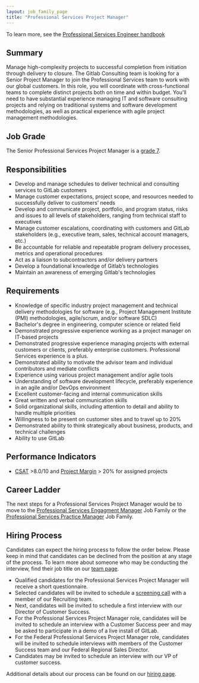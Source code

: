 ```yaml
---
layout: job_family_page
title: "Professional Services Project Manager"
---
```


To learn more, see the [Professional Services Engineer handbook](/handbook/customer-success/professional-services-engineering)

## Summary

Manage high-complexity projects to successful completion from initiation through delivery to closure. The Gitlab Consulting team is looking for a Senior Project Manager to join the Professional Services team to work with our global customers. In this role, you will coordinate with cross-functional teams to complete distinct projects both on time and within budget. You'll need to have substantial experience managing IT and software consulting projects and relying on traditional systems and software development methodologies, as well as practical experience with agile project management methodologies.

## Job Grade

The Senior Professional Services Project Manager is a [grade 7](/handbook/total-rewards/compensation/compensation-calculator/#gitlab-job-grades).  

## Responsibilities

- Develop and manage schedules to deliver technical and consulting services to GitLab customers
- Manage customer expectations, project scope, and resources needed to successfully deliver to customers’ needs
- Develop and communicate project, portfolio, and program status, risks and issues to all levels of stakeholders, ranging from technical staff to executives
- Manage customer escalations, coordinating with customers and GitLab stakeholders (e.g., executive team, sales, technical account managers, etc.)
- Be accountable for reliable and repeatable program delivery processes, metrics and operational procedures
- Act as a liaison to subcontractors and/or delivery partners
- Develop a foundational knowledge of Gitlab’s technologies
- Maintain an awareness of emerging Gitlab's technologies

## Requirements

- Knowledge of specific industry project management and technical delivery methodologies for software (e.g., Project Management Institute (PMI) methodologies, agile/scrum, and/or software SDLC)
- Bachelor's degree in engineering, computer science or related field
- Demonstrated progressive experience working as a project manager on IT-based projects
- Demonstrated progressive experience managing projects with external customers or clients, preferably enterprise customers. Professional Services experience is a plus.
- Demonstrated ability to motivate the advisor team and individual contributors and mediate conflicts
- Experience using various project management and/or agile tools
- Understanding of software development lifecycle, preferably experience in an agile and/or DevOps environment
- Excellent customer-facing and internal communication skills
- Great written and verbal communication skills
- Solid organizational skills, including attention to detail and ability to handle multiple priorities
- Willingness to be present on customer sites and to travel up to 20%
- Demonstrated ability to think strategically about business, products, and technical challenges
- Ability to use GitLab

## Performance Indicators

* [CSAT](/handbook/support/support-ops/#customer-satisfaction-survey-csat ) >8.0/10 and [Project Margin](/handbook/customer-success/professional-services-engineering/#long-term-profitability-targets ) > 20% for assigned projects

## Career Ladder

The next steps for a Professional Services Project Manager would be to move to the [Professional Services Engagment Manager](/job-families/sales/source/job-professional-services-engagement-manager/) Job Family or the [Professional Services Practice Manager](/job-families/sales/professional-services-practice-manager/) Job Family.

## Hiring Process

Candidates can expect the hiring process to follow the order below. Please keep in mind that candidates can be declined from the position at any stage of the process. To learn more about someone who may be conducting the interview, find their job title on our [team page](/company/team).

- Qualified candidates for the Professional Services Project Manager will receive a short questionnaire.
- Selected candidates will be invited to schedule a [screening call](/handbook/hiring/#screening-call) with a member of our Recruiting team.
- Next, candidates will be invited to schedule a first interview with our Director of Customer Success.
- For the Professional Services Project Manager role, candidates will be invited to schedule an interview with a Customer Success peer and may be asked to participate in a demo of a live install of GitLab.
- For the Federal Professional Services Project Manager role, candidates will be invited to schedule interviews with members of the Customer Success team and our Federal Regional Sales Director.
- Candidates may be invited to schedule an interview with our VP of customer success.

Additional details about our process can be found on our [hiring page](/handbook/hiring/interviewing/).
